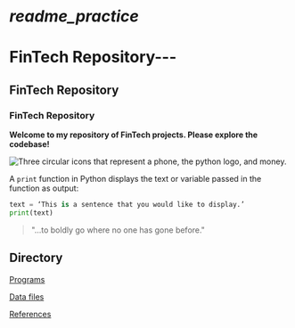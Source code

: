 # *readme_practice*
# FinTech Repository---

## FinTech Repository

### FinTech Repository

**Welcome to my repository of FinTech projects. Please explore the codebase!**

![Three circular icons that represent a phone, the python logo, and money.](images/fintech.png)

A `print` function in Python displays the text or variable passed in the function as output:

```python
text = ‘This is a sentence that you would like to display.’
print(text)
```

> "...to boldly go where no one has gone before."

## Directory

[Programs](code)

[Data files](data)

[References](references)
